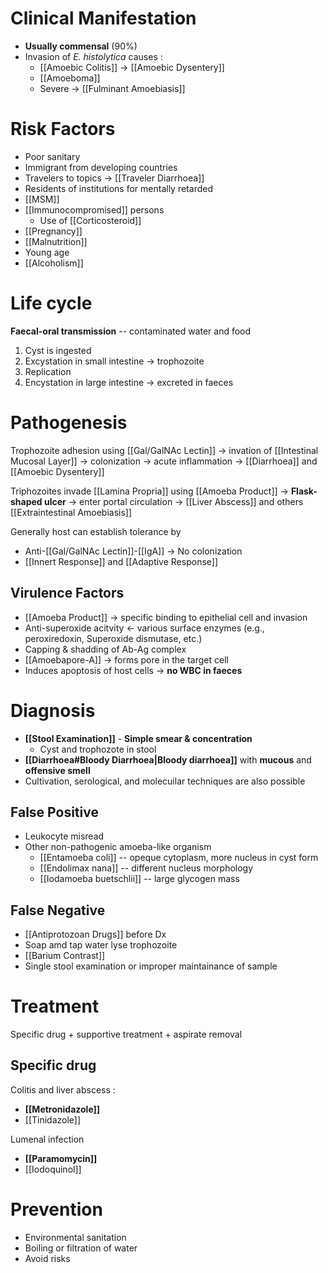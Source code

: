 # Clinical Manifestation
- **Usually commensal** (90%)
- Invasion of *E. histolytica* causes :
	- [[Amoebic Colitis]] -> [[Amoebic Dysentery]]
	- [[Amoeboma]]
	- Severe -> [[Fulminant Amoebiasis]]

# Risk Factors
- Poor sanitary
- Immigrant from developing countries
- Travelers to topics -> [[Traveler Diarrhoea]]
- Residents of institutions for mentally retarded
- [[MSM]]
- [[Immunocompromised]] persons
	- Use of [[Corticosteroid]]
- [[Pregnancy]]
- [[Malnutrition]]
- Young age
- [[Alcoholism]]

# Life cycle
**Faecal-oral transmission** -- contaminated water and food 
1. Cyst is ingested 
2. Excystation in small intestine -> trophozoite
3. Replication
4. Encystation in large intestine -> excreted in faeces

# Pathogenesis
Trophozoite adhesion using [[Gal/GalNAc Lectin]] -> invation of [[Intestinal Mucosal Layer]] -> colonization -> acute inflammation -> [[Diarrhoea]] and [[Amoebic Dysentery]]

Triphozoites invade [[Lamina Propria]] using [[Amoeba Product]] -> **Flask-shaped ulcer** -> enter portal circulation -> [[Liver Abscess]] and others [[Extraintestinal Amoebiasis]] 

Generally host can establish tolerance by
- Anti-[[Gal/GalNAc Lectin]]-[[IgA]] -> No colonization
- [[Innert Response]] and [[Adaptive Response]]

## Virulence Factors
- [[Amoeba Product]] -> specific binding to epithelial cell and invasion
- Anti-superoxide acitvity <- various surface enzymes (e.g., peroxiredoxin, Superoxide dismutase, etc.)
- Capping & shadding of Ab-Ag complex
- [[Amoebapore-A]] -> forms pore in the target cell
- Induces apoptosis of host cells -> **no WBC in faeces**

# Diagnosis
- **[[Stool Examination]]** - **Simple smear & concentration**
	- Cyst and trophozote in stool
- **[[Diarrhoea#Bloody Diarrhoea|Bloody diarrhoea]]** with **mucous** and **offensive smell**
- Cultivation, serological, and molecuilar techniques are also possible

## False Positive
- Leukocyte misread
- Other non-pathogenic amoeba-like organism
	- [[Entamoeba coli]] -- opeque cytoplasm, more nucleus in cyst form
	- [[Endolimax nana]] -- different nucleus morphology
	- [[Iodamoeba buetschlii]] -- large glycogen mass

## False Negative
- [[Antiprotozoan Drugs]] before Dx
- Soap amd tap water lyse trophozoite
- [[Barium Contrast]]
- Single stool examination or improper maintainance of sample

# Treatment
Specific drug + supportive treatment + aspirate removal

## Specific drug
Colitis and liver abscess :
- **[[Metronidazole]]**
- [[Tinidazole]]

Lumenal infection
- **[[Paramomycin]]**
- [[Iodoquinol]]

# Prevention
- Environmental sanitation
- Boiling or filtration of water
- Avoid risks